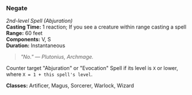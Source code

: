 ### Negate
*2nd-level Spell (Abjuration)*  
**Casting Time:** 1 reaction; If you see a creature within range casting a spell  
**Range:** 60 feet  
**Components:** V, S  
**Duration:** Instantaneous  

> *"No." — Plutonius, Archmage.*

Counter target "Abjuration" or "Evocation" Spell if its level is `X` or lower, where `X = 1 + this spell's level`.

**Classes:** Artificer, Magus, Sorcerer, Warlock, Wizard
